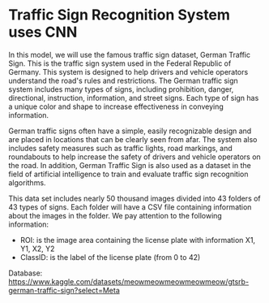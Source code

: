 # Traffic Sign Recognition System uses CNN
In this model, we will use the famous traffic sign dataset, German Traffic Sign. This is the traffic sign system used in the Federal Republic of Germany. This system is designed to help drivers and vehicle operators understand the road's rules and restrictions. The German traffic sign system includes many types of signs, including prohibition, danger, directional, instruction, information, and street signs. Each type of sign has a unique color and shape to increase effectiveness in conveying information.

German traffic signs often have a simple, easily recognizable design and are placed in locations that can be clearly seen from afar. The system also includes safety measures such as traffic lights, road markings, and roundabouts to help increase the safety of drivers and vehicle operators on the road. In addition, German Traffic Sign is also used as a dataset in the field of artificial intelligence to train and evaluate traffic sign recognition algorithms.

This data set includes nearly 50 thousand images divided into 43 folders of 43 types of signs. Each folder will have a CSV file containing information about the images in the folder. We pay attention to the following information:
- ROI: is the image area containing the license plate with information X1, Y1, X2, Y2
- ClassID: is the label of the license plate (from 0 to 42)

Database: https://www.kaggle.com/datasets/meowmeowmeowmeowmeow/gtsrb-german-traffic-sign?select=Meta
